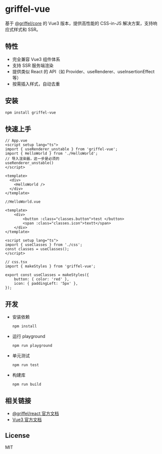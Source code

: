 # griffel-vue

基于 [@griffel/core](https://github.com/microsoft/griffel) 的 Vue3 版本，提供高性能的 CSS-in-JS 解决方案，支持响应式样式和 SSR。

## 特性

- 完全兼容 Vue3 组件体系
- 支持 SSR 服务端渲染
- 提供类似 React 的 API（如 Provider、useRenderer、useInsertionEffect 等）
- 按需插入样式，自动去重

## 安装

```bash
npm install griffel-vue
```

## 快速上手

```vue
// App.vue
<script setup lang="ts">
import { useRenderer_unstable } from 'griffel-vue';
import { HelloWorld } from './HelloWorld';
// 导入渲染器，这一步是必须的
useRenderer_unstable()
</script>

<template>
  <div>
    <HelloWorld />
  </div>
</template>

//HelloWorld.vue

<template>
    <div>
        <button :class="classes.button">test </button>
        <span :class="classes.icon">textt</span>
    </div>
</template>

<script setup lang="ts">
import { useClasses } from './css';
const classes = useClasses();
</script>

// css.tsx
import { makeStyles } from 'griffel-vue';

export const useClasses = makeStyles({
    button: { color: 'red' },
    icon: { paddingLeft: '5px' },
});
```

## 开发

- 安装依赖

  ```bash
  npm install
  ```

- 运行 playground

  ```bash
  npm run playground
  ```

- 单元测试

  ```bash
  npm run test
  ```

- 构建库

  ```bash
  npm run build
  ```

## 相关链接

- [@griffel/react 官方文档](https://github.com/microsoft/griffel)
- [Vue3 官方文档](https://v3.vuejs.org/)

## License

MIT
